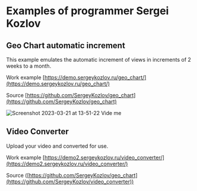 # Examples of programmer Sergei Kozlov

## Geo Chart automatic increment

This example emulates the automatic increment of views in increments of 2 weeks to a month.

Work example
[https://demo.sergeykozlov.ru/geo_chart/](https://demo.sergeykozlov.ru/geo_chart/)

Source
[https://github.com/SergeyKozlov/geo_chart](https://github.com/SergeyKozlov/geo_chart)

![Screenshot 2023-03-21 at 13-51-22 Vide me](https://user-images.githubusercontent.com/1781376/226595930-de538afc-256d-487a-83c6-48beb91c6c9e.png)

## Video Converter

Upload your video and converted for use.

Work example
[https://demo2.sergeykozlov.ru/video_converter/](https://demo2.sergeykozlov.ru/video_converter/)

Source
([https://github.com/SergeyKozlov/geo_chart](https://github.com/SergeyKozlov/video_converter)) 
